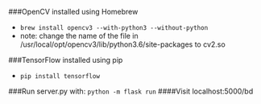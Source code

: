 ###OpenCV installed using Homebrew
  * `brew install opencv3 --with-python3 --without-python`
  * note: change the name of the file in /usr/local/opt/opencv3/lib/python3.6/site-packages to cv2.so

###TensorFlow installed using pip
  * `pip install tensorflow`

###Run server.py with: `python -m flask run`
####Visit localhost:5000/bd
